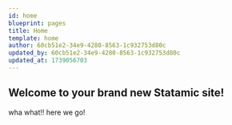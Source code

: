 ```yaml
---
id: home
blueprint: pages
title: Home
template: home
author: 60cb51e2-34e9-4280-8563-1c932753d80c
updated_by: 60cb51e2-34e9-4280-8563-1c932753d80c
updated_at: 1739056703
---
```

## Welcome to your brand new Statamic site!

wha what!! here we go!